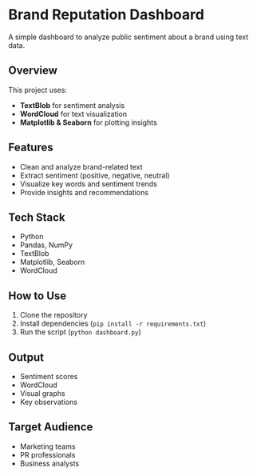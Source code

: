 # Brand Reputation Dashboard

A simple dashboard to analyze public sentiment about a brand using text data.

## Overview

This project uses:
- **TextBlob** for sentiment analysis  
- **WordCloud** for text visualization  
- **Matplotlib & Seaborn** for plotting insights

## Features

- Clean and analyze brand-related text  
- Extract sentiment (positive, negative, neutral)  
- Visualize key words and sentiment trends  
- Provide insights and recommendations

## Tech Stack

- Python  
- Pandas, NumPy  
- TextBlob  
- Matplotlib, Seaborn  
- WordCloud

## How to Use

1. Clone the repository  
2. Install dependencies (`pip install -r requirements.txt`)  
3. Run the script (`python dashboard.py`)

## Output

- Sentiment scores  
- WordCloud  
- Visual graphs  
- Key observations

## Target Audience

- Marketing teams  
- PR professionals  
- Business analysts

